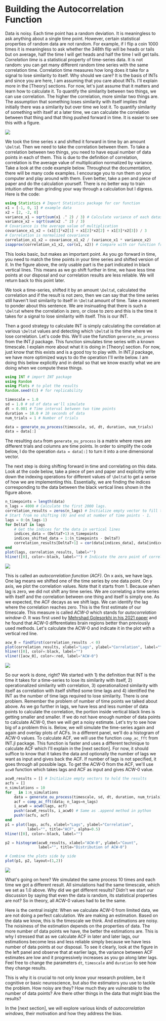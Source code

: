 # Building the Autocorrelation Function

Data is noisy. Each time point has a random deviation. It is meaningless to ask anything about 
a single time point. However, certain statistical properties of random data are not random. For example, 
if I flip a coin 1000 times it is meaningless to ask whether the 348th flip will be heads or tails 
but on average, half the time I will get heads and half the time I will get tails. 
_Correlation time_ is a statistical property of time-series data. It is not random: you can get many different random 
time series with the same correlation time. Correlation time measures how long does it take 
for a signal to lose similarity to itself. Why should we care? It is the basis of INTs and since you are here, I am assuming 
that you care about INTs. I'll explain more in the [Theory] sections. 
For now, let's just assume that it matters and learn how to calculate it. 
To quantify the similarity between two things, we can use correlation. The higher the correlation, 
more similar two things are. The assumption that something loses similarity with itself implies that 
initially there was a similarity but over time we lost it. 
To quantify similarity of something with itself at a later time, we can calculate the correlation between that thing and 
that thing pushed forward in time. It is easier to see this with a figure. 

![](assets/practice_acf_1_drawio.svg)

We took the time series x and shifted it forward in time by an amount 
`` \Delta``t. Then we need to take the correlation between them. To take a correlation 
between two things, you need to have equal number of data points in each of them. 
This is due to the definition of correlation, correlation is the average value 
of multiplication normalized by variance. Take a look at the code example below. 
Throughout the documentation, there will be many code examples. I encourage you to run 
them on your computer and play around with them. Even better, take a pen and piece of paper 
and do the calculation yourself. There is no better way to train intuition other than grinding your 
way through a calculation but I digress. Here is the code:

```julia
using Statistics # Import Statistics package for cor function
x1 = [-1, 0, 1] # example data
x2 = [2, -2, 0]
variance_x1 = sqrt(sum(x1 .^ 2) / 3) # Calculate variance of each dataset
variance_x2 = sqrt(sum(x2 .^ 2) / 3)
# Covariance is the average value of multiplication
covariance_x1_x2 = (x1[1]*x2[1] + x1[2]*x2[2] + x1[3]*x2[3]) / 3
# Correlation is normalized covariance
correlation_x1_x2 = covariance_x1_x2 / (variance_x1 * variance_x2)
isapprox(correlation_x1_x2, cor(x1, x2)) # Compare with cor function from Statistics package
```

This looks basic, but makes an important point. As you go forward in time, you need to match the time points 
in your time series and shifted version of it. In the figure above, the only usable part is the part indicated in 
black vertical lines. This means as we go shift further in time, we have less time points at our disposal and 
our correlation results are less reliable. We will return back to this point later. 

We took a time-series, shifted it by an amount ``\Delta``t, calculated the correlation and if the 
result is not zero, 
then we can say that the time series still haven't lost similarity to itself in ``\Delta``t amount of time. 
Take a moment to ponder about this sentence. We are insinuating that there is such a ``\Delta``t where 
the correlation is zero, or close to zero and this is the time it takes for a signal to lose similarity 
with itself. This is our INT. 

Then a good strategy to calculate INT is simply calculating the correlation at various ``\Delta``t values 
and detecting which ``\Delta``t is the time where we lose correlation. Let's code this. We'll use the 
function `generate_ou_process` from the INT.jl package. This function simulates time series 
with a known timescale. I explain more about what it is doing in [Theory] section. For now, just know that 
this exists and is a good toy to play with. In INT.jl package, we have more optimized ways to 
do the operation I'll write below. I am doing this below explicitly and in detail so that we know 
exactly what we are doing when we compute these things. 

```julia
using INT # import INT package
using Random 
using Plots # to plot the results
Random.seed!(1) # for replicability

timescale = 1.0
sd = 1.0 # sd of data we'll simulate
dt = 0.001 # Time interval between two time points
duration = 10.0 # 10 seconds of data
num_trials = 1 # Number of trials

data = generate_ou_process(timescale, sd, dt, duration, num_trials)
data = data[:]
```

The resulting `data` from `generate_ou_process` is a matrix where rows are different 
trials and columns are time points. In order to simplify the code below, I do the operation 
`data = data[:]` to turn it into a one dimensional vector. 

The next step is doing shifting forward in time and correlating on this data. Look at the code below, 
take a piece of pen and paper and explicitly write down the indexing operations for different values of 
``\Delta``t to get a sense of how we are implementing this. Essentially, we are finding the 
indices corresponding to the data between the black vertical lines shown in the figure above. 

```julia
n_timepoints = length(data)
n_lags = 4000 # Calculate the first 2000 lags.
correlation_results = zeros(n_lags) # Initialize empty vector to fill the results
# Start from no shifting (0) and end at number of time points - 1. 
lags = 0:(n_lags-1)
for DeltaT in lags
    # Get the indices for the data in vertical lines
    indices_data = (DeltaT+1):n_timepoints
    indices_shifted_data = 1:(n_timepoints - DeltaT)
    correlation_results[DeltaT+1] = cor(data[indices_data], data[indices_shifted_data])
end
plot(lags, correlation_results, label="") 
hline!([0], color=:black, label="") # Indicate the zero point of correlations
```

![](assets/intro_2.svg)

This is called an _autocorrelation function (ACF)_. On x axis, we have lags. One lag 
means we shifted one of the time series by one data point. On y axis, we plot the correlation values. 
Note that it starts from 1. Because when lag is zero, we did not shift any time series. We are correlating 
a time series with itself and the correlation between one thing and itself is simply one. As we expected, 
the ACF decays as we shift lags. We can identify the lag where the correlation reaches zero. This is 
the first estimate of our timescale. This measure is called _ACW-0_ which stands for 
_autocorrelation window-0_. It was first used by 
[Mehrshad Golesorkhi in his 2021 paper](https://www.nature.com/articles/s42003-021-01785-z) and he found 
that ACW-0 differentiates brain regions better than previously used methods. Let's calculate the ACW-0 and 
indicate it in the plot with a vertical red line. 

```julia
acw_0 = findfirst(correlation_results .< 0)
plot(correlation_results, xlabel="Lags", ylabel="Correlation", label="")
hline!([0], color=:black, label="")
vline!([acw_0], color=:red, label="ACW-0")
```

![](assets/intro_3.svg)

So our work is done, right? We started with 1) the definition that INT is the time it takes for a 
time-series to lose its similarity with itself, 2) operationalized similarity with correlation, 3) operationalized similarity with itself as correlation with itself shifted some time lags and 4) identified the INT as the number of time lags required to lose similarity. There is one problem. 
Remember the problem of number of time points we talked about above. As we go further in lags, we 
have less and less number of data points to calculate the correlation, the portion inside vertical 
black lines is getting smaller and smaller. If we do not have enough number of data points to 
calculate ACW-0, then we will get a noisy estimate. Let's try to see how big of a problem this is. 
Below, we will simulate the time-series again and again and overlay plots of ACFs. In a different panel, 
we'll do a histogram of ACW-0 values. To calculate ACF, we will use the function `comp_ac_fft` from  
INT.jl package. This function is faster and uses a different technique to calculate ACF which I'll 
explain in the [next section]. For now, it should suffice to know that it takes the data 
and optionally the number of lags we want as input and gives back the ACF. If number of lags 
is not specified, it goes through all possible lags. To get the ACW-0 from the ACF, we'll use 
`acw0` function which takes lags and ACF as input and gives ACW-0 value. 

```julia
acw0_results = [] # Initialize empty vectors to hold the results
acfs = []
n_simulations = 10
for _ in 1:n_simulations
    data = generate_ou_process(timescale, sd, dt, duration, num_trials)[:]
    acf = comp_ac_fft(data; n_lags=n_lags)
    i_acw0 = acw0(lags, acf)
    push!(acw0_results, i_acw0) # Same as .append method in python
    push!(acfs, acf)
end
p1 = plot(lags, acfs, xlabel="Lags", ylabel="Correlation", 
          label="", title="ACF", alpha=0.5)
hline!([0], color=:black, label="")

p2 = histogram(acw0_results, xlabel="ACW-0", ylabel="Count",
               label="", title="Distribution of ACW-0")

# Combine the plots side by side
plot(p1, p2, layout=(1,2))
```

![](assets/intro_4.svg)

What's going on  here? We simulated the same process 10 times 
and each time we got a different result. All simulations had 
the same timescale, which we set as 1.0 above. Why did 
we get different results? Didn't we start our discussion 
by saying that even the data is random, its statistical 
properties are not? So in theory, all ACW-0 values 
had to be the same.

Here is the central insight: When we calculate ACW-0 from limited data, we are not doing a perfect calculation. We are making an estimation. Based on the data we know, this is the timescale we think. And estimations are noisy. The noisiness of the estimation depends on the properties of data. The more number of data points we have, the better the estimations are. This is why I stressed that as we calculate ACF in later and later lags, our estimations become less and less reliable simply because we have less number of data points at our disposal. To see it clearly, look at the figure in the left panel and observe that at earlier lags, the variance between ACF estimates are low and it progressively increases as you go along later lags. Feel free to change the parameters `dt`,  `timescale` and `duration` to see how they change results. 

This is why it is crucial to not only know your research problem, be it cognitive or basic neuroscience, but also the estimators you use to tackle the problem. How noisy are they? How much they are vulnerable to the number of data points? Are there other things in the data that might bias the results? 

In the [next section], we will explore various kinds of _autocorrelation windows_, their motivation and how they address the bias. 